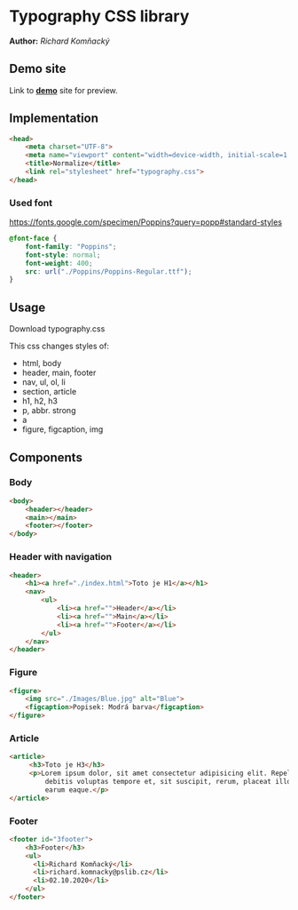 # Typography CSS library
**Author:** *Richard Komňacký*
## Demo site
Link to **[demo](https://pslib-cz.github.io/202009web-typography-css-library-RichardKomnacky/)** site for preview.

## Implementation
```html
<head>
    <meta charset="UTF-8">
    <meta name="viewport" content="width=device-width, initial-scale=1.0">
    <title>Normalize</title>
    <link rel="stylesheet" href="typography.css">
</head>
```
### Used font
https://fonts.google.com/specimen/Poppins?query=popp#standard-styles
```css
@font-face {
    font-family: "Poppins";
    font-style: normal;
    font-weight: 400;
    src: url("./Poppins/Poppins-Regular.ttf");
}
```
## Usage
Download typography.css

This css changes styles of:
* html, body
* header, main, footer
* nav, ul, ol, li
* section, article
* h1, h2, h3
* p, abbr. strong
* a
* figure, figcaption, img

## Components
### Body
```html
<body>
    <header></header>
    <main></main>
    <footer></footer>
</body>
```
### Header with navigation
```html
<header>
    <h1><a href="./index.html">Toto je H1</a></h1>
    <nav>
        <ul>
            <li><a href="">Header</a></li>
            <li><a href="">Main</a></li>
            <li><a href="">Footer</a></li>
        </ul>
    </nav>
</header>
```
### Figure
```html
<figure>
    <img src="./Images/Blue.jpg" alt="Blue">
    <figcaption>Popisek: Modrá barva</figcaption>
</figure>
```
### Article
```html
<article>
     <h3>Toto je H3</h3>
     <p>Lorem ipsum dolor, sit amet consectetur adipisicing elit. Repellat quae adipisci nihil est possimus
         debitis voluptas tempore et, sit suscipit, rerum, placeat illo qui voluptatum vero mollitia. Ipsum,
         earum eaque.</p>
</article>
```
### Footer
```html
<footer id="3footer">
    <h3>Footer</h3>
    <ul>
      <li>Richard Komňacký</li>
      <li>richard.komnacky@pslib.cz</li>
      <li>02.10.2020</li>
    </ul>
</footer>
```

